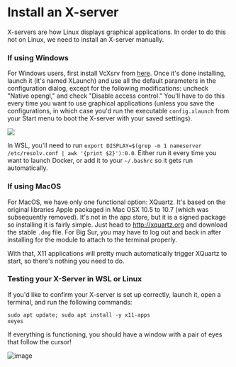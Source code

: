 # Install an X-server

X-servers are how Linux displays graphical applications. In order to do this not on Linux, we need
to install an X-server manually.

### If using Windows
For Windows users, first install VcXsrv from [here](https://sourceforge.net/projects/vcxsrv/). Once it's done
installing, launch it (it's named XLaunch) and use all the default parameters in the 
configuration dialog, except for the following modifications: uncheck "Native opengl," and
check "Disable access control." You'll have to do this every time you want to use graphical
applications (unless you save the configurations, in which case you'd run the executable 
`config.xlaunch` from your Start menu to boot the X-server with your saved settings).

![](https://i.imgur.com/1EJWKh5.png)

In WSL, you'll need to run 
`export DISPLAY=$(grep -m 1 nameserver /etc/resolv.conf | awk '{print $2}'):0.0`. 
Either run it every time you want to launch Docker, or add it to your `~/.bashrc` so it gets run 
automatically.

### If using MacOS

For MacOS, we have only one functional option: XQuartz.  It's based on the original libraries Apple packaged in Mac OSX 10.5 to 10.7 (which was subsequently removed).  It's not in the app store, but it is a signed package so installing it is fairly simple.  Just head to http://xquartz.org and download the stable `.dmg` file.  For Big Sur, you may have to log out and back in after installing for the module to attach to the terminal properly.

With that, X11 applications will pretty much automatically trigger XQuartz to start, so there's nothing you need to do.

### Testing your X-Server in WSL or Linux

If you'd like to confirm your X-server is set up correctly, launch it, open a terminal, and run the
following commands:
```
sudo apt update; sudo apt install -y x11-apps
xeyes
```
If everything is functioning, you should have a window with a pair of eyes that follow the cursor!

![image](https://user-images.githubusercontent.com/19244666/118378411-57a53280-b599-11eb-8840-1f77d6dd8646.png)

